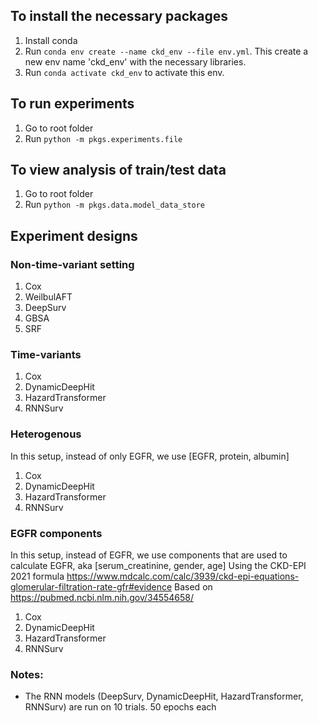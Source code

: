 
## To install the necessary packages

1. Install conda
1. Run `conda env create --name ckd_env --file env.yml`. This create a new env name 'ckd_env' with the necessary libraries.
1. Run `conda activate ckd_env` to activate this env.

## To run experiments

1. Go to root folder
1. Run `python -m pkgs.experiments.file`

## To view analysis of train/test data

1. Go to root folder
1. Run `python -m pkgs.data.model_data_store`

## Experiment designs
### Non-time-variant setting
1. Cox
2. WeilbulAFT
3. DeepSurv
4. GBSA
5. SRF

### Time-variants
1. Cox
2. DynamicDeepHit
3. HazardTransformer
4. RNNSurv

### Heterogenous
In this setup, instead of only EGFR, we use [EGFR, protein, albumin]
1. Cox
2. DynamicDeepHit
3. HazardTransformer
4. RNNSurv

### EGFR components
In this setup, instead of EGFR, we use components that are used to calculate EGFR, aka [serum_creatinine, gender, age]
Using the CKD-EPI 2021 formula https://www.mdcalc.com/calc/3939/ckd-epi-equations-glomerular-filtration-rate-gfr#evidence
Based on https://pubmed.ncbi.nlm.nih.gov/34554658/
1. Cox
2. DynamicDeepHit
3. HazardTransformer
4. RNNSurv

### Notes:
- The RNN models (DeepSurv, DynamicDeepHit, HazardTransformer, RNNSurv) are run on 10 trials. 50 epochs each